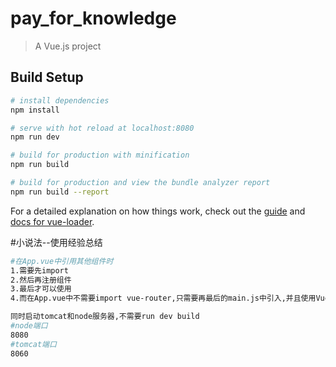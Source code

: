 # pay_for_knowledge

> A Vue.js project

## Build Setup

``` bash
# install dependencies
npm install

# serve with hot reload at localhost:8080
npm run dev

# build for production with minification
npm run build

# build for production and view the bundle analyzer report
npm run build --report
```

For a detailed explanation on how things work, check out the [guide](http://vuejs-templates.github.io/webpack/) and [docs for vue-loader](http://vuejs.github.io/vue-loader).

#小说法--使用经验总结
``` bash
#在App.vue中引用其他组件时
1.需要先import
2.然后再注册组件
3.最后才可以使用
4.而在App.vue中不需要import vue-router,只需要再最后的main.js中引入,并且使用Vue.use()注册组件即可
```
``` bash
同时启动tomcat和node服务器,不需要run dev build
#node端口
8080
#tomcat端口
8060
```
